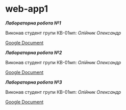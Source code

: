 # web-app1

***Лабораторна робота №1***

Виконав студент групи КВ-01мп: _Олійник Олександр_

[Google Document](https://docs.google.com/document/d/1arg6vl0GssDVXO65IppzGhDhSlsoP1RJaon5mq_unbE/edit?usp=sharing)


***Лабораторна робота №2***

Виконав студент групи КВ-01мп: _Олійник Олександр_

[Google Document](https://docs.google.com/document/d/1iK6Ja-oiHVse47hO0lIrJvvio1qobVNop4SlUSBN4XY/edit?usp=sharing)


***Лабораторна робота №3***

Виконав студент групи КВ-01мп: _Олійник Олександр_

[Google Document](https://docs.google.com/document/d/1idmmsiyJ7mCsT3bUehlSn6ZtU81J9dhnFiHSK7AHlHQ/edit?usp=sharing)

